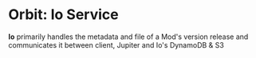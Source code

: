 # Orbit: Io Service

**Io** primarily handles the metadata and file of a Mod's version release and communicates it between client, Jupiter and Io's DynamoDB & S3
